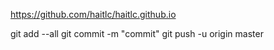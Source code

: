 https://github.com/haitlc/haitlc.github.io

git add --all
git commit -m "commit"
git push -u origin master

